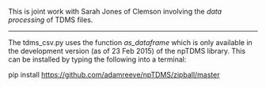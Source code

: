 This is joint work with Sarah Jones of Clemson involving the _data processing_ of TDMS files.

---

The tdms_csv.py uses the function *as_dataframe* which is only available in the development version (as of 23 Feb 2015) of the npTDMS library.  This can be installed by typing the following into a terminal: 

pip install https://github.com/adamreeve/npTDMS/zipball/master
